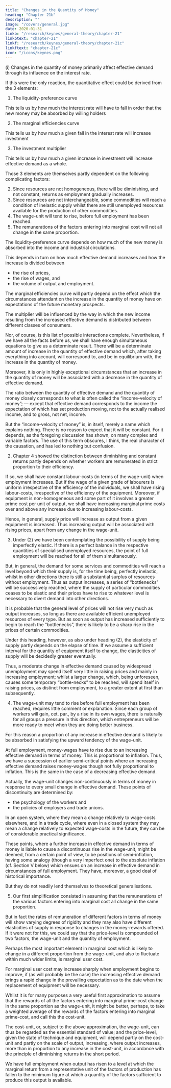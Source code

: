 ```yaml
---
title: "Changes in the Quantity of Money"
heading: "Chapter 21b"
description: ""
image: "/covers/general.jpg"
date: 2020-01-31
linkb: "/research/keynes/general-theory/chapter-21"
linkbtext: "chapter-21"
linkf: "/research/keynes/general-theory/chapter-21c"
linkftext: "chapter-21c"
icon: "/icons/keynes.png"
---
```



(i) Changes in the quantity of money primarily affect effective demand through its influence on the interest rate.
  
If this were the only reaction, the quantitative effect could be derived from the 3 elements:

1. The liquidity-preference curve

This tells us by how much the interest rate will have to fall in order that the new money may be absorbed by willing holders

2. The marginal efficiencies curve

This tells us by how much a given fall in the interest rate will increase investment

3. The investment multiplier 

This tells us by how much a given increase in investment will increase effective demand as a whole.

Those 3 elements are themselves partly dependent on the following complicating factors:

2. Since resources are not homogeneous, there will be diminishing, and not constant, returns as employment gradually increases.
3. Since resources are not interchangeable, some commodities will reach a condition of inelastic supply whilst there are still unemployed resources available for the production of other commodities.
4. The wage-unit will tend to rise, before full employment has been reached.
5. The remunerations of the factors entering into marginal cost will not all change in the same proportion.

<!--  (2), (3), (4) and (5). -->

The liquidity-preference curve depends on how much of the new money is absorbed into the income and industrial circulations.

This depends in turn on how much effective demand increases and how the increase is divided between 
- the rise of prices, 
- the rise of wages, and
- the volume of output and employment. 

The marginal efficiencies curve will partly depend on the effect which the circumstances attendant on the increase in the quantity of money have on expectations of the future monetary prospects. 

The multiplier will be influenced by the way in which the new income resulting from the increased effective demand is distributed between different classes of consumers.

Nor, of course, is this list of possible interactions complete. Nevertheless, if we have all the facts before us, we shall have enough simultaneous equations to give us a determinate result. There will be a determinate amount of increase in the quantity of effective demand which, after taking everything into account, will correspond to, and be in equilibrium with, the increase in the quantity of money. 

Moreover, it is only in highly exceptional circumstances that an increase in the quantity of money will be associated with a decrease in the quantity of effective demand.

The ratio between the quantity of effective demand and the quantity of money closely corresponds to what is often called the “income-velocity of money”; — except that effective demand corresponds to the income the expectation of which has set production moving, not to the actually realised income, and to gross, not net, income. 

But the “income-velocity of money” is, in itself, merely a name which explains nothing. There is no reason to expect that it will be constant. For it depends, as the foregoing discussion has shown, on many complex and variable factors. The use of this term obscures, I think, the real character of the causation, and has led to nothing but confusion.

2. Chapter 4 showed the distinction between diminishing and constant returns partly depends on whether workers are remunerated in strict proportion to their efficiency. 

If so, we shall have constant labour-costs (in terms of the wage-unit) when employment increases. But if the wage of a given grade of labourers is uniform irrespective of the efficiency of the individuals, we shall have rising labour-costs, irrespective of the efficiency of the equipment. Moreover, if equipment is non-homogeneous and some part of it involves a greater prime cost per unit of output, we shall have increasing marginal prime costs over and above any increase due to increasing labour-costs.

Hence, in general, supply price will increase as output from a given equipment is increased. Thus increasing output will be associated with rising prices, apart from any change in the wage-unit.

3. Under (2) we have been contemplating the possibility of supply being imperfectly elastic. If there is a perfect balance in the respective quantities of specialised unemployed resources, the point of full employment will be reached for all of them simultaneously. 

But, in general, the demand for some services and commodities will reach a level beyond which their supply is, for the time being, perfectly inelastic, whilst in other directions there is still a substantial surplus of resources without employment. Thus as output increases, a series of “bottlenecks” will be successively reached, where the supply of particular commodities ceases to be elastic and their prices have to rise to whatever level is necessary to divert demand into other directions.

It is probable that the general level of prices will not rise very much as output increases, so long as there are available efficient unemployed resources of every type. But as soon as output has increased sufficiently to begin to reach the “bottlenecks”, there is likely to be a sharp rise in the prices of certain commodities.

Under this heading, however, as also under heading (2), the elasticity of supply partly depends on the elapse of time. If we assume a sufficient interval for the quantity of equipment itself to change, the elasticities of supply will be decidedly greater eventually. 

Thus, a moderate change in effective demand caused by widespread unemployment may spend itself very little in raising prices and mainly in increasing employment; whilst a larger change, which, being unforeseen, causes some temporary “bottle-necks” to be reached, will spend itself in raising prices, as distinct from employment, to a greater extent at first than subsequently.


4. The wage-unit may tend to rise before full employment has been reached, requires little comment or explanation. Since each group of workers will gain, cet. par., by a rise in its own wages, there is naturally for all groups a pressure in this direction, which entrepreneurs will be more ready to meet when they are doing better business. 

For this reason a proportion of any increase in effective demand is likely to be absorbed in satisfying the upward tendency of the wage-unit.

At full employment, money-wages have to rise due to an increasing effective demand in terms of money. This is proportional to inflation. Thus, we have a succession of earlier semi-critical points where an increasing effective demand raises money-wages though not fully proportional to inflation. This is the same in the case of a decreasing effective demand. 

Actually, the wage-unit changes non-continuously in terms of money in response to every small change in effective demand. These points of discontinuity are determined by:
- the psychology of the workers and
- the policies of employers and trade unions.
    
In an open system, where they mean a change relatively to wage-costs elsewhere, and in a trade cycle, where even in a closed system they may mean a change relatively to expected wage-costs in the future, they can be of considerable practical significance. 

These points, where a further increase in effective demand in terms of money is liable to cause a discontinuous rise in the wage-unit, might be deemed, from a certain point of view, to be positions of semi-inflation, having some analogy (though a very imperfect one) to the absolute inflation (cf. Section V below) which ensues on an increase in effective demand in circumstances of full employment. They have, moreover, a good deal of historical importance. 

But they do not readily lend themselves to theoretical generalisations.


5. Our first simplification consisted in assuming that the remunerations of the various factors entering into marginal cost all change in the same proportion. 

But in fact the rates of remuneration of different factors in terms of money will show varying degrees of rigidity and they may also have different elasticities of supply in response to changes in the money-rewards offered. If it were not for this, we could say that the price-level is compounded of two factors, the wage-unit and the quantity of employment.

Perhaps the most important element in marginal cost which is likely to change in a different proportion from the wage-unit, and also to fluctuate within much wider limits, is marginal user cost. 

For marginal user cost may increase sharply when employment begins to improve, if (as will probably be the case) the increasing effective demand brings a rapid change in the prevailing expectation as to the date when the replacement of equipment will be necessary.

Whilst it is for many purposes a very useful first approximation to assume that the rewards of all the factors entering into marginal prime-cost change in the same proportion as the wage-unit, it might be better, perhaps, to take a weighted average of the rewards of the factors entering into marginal prime-cost, and call this the cost-unit. 

The cost-unit, or, subject to the above approximation, the wage-unit, can thus be regarded as the essential standard of value; and the price-level, given the state of technique and equipment, will depend partly on the cost-unit and partly on the scale of output, increasing, where output increases, more than in proportion to any increase in the cost-unit, in accordance with the principle of diminishing returns in the short period. 

We have full employment when output has risen to a level at which the marginal return from a representative unit of the factors of production has fallen to the minimum figure at which a quantity of the factors sufficient to produce this output is available.
